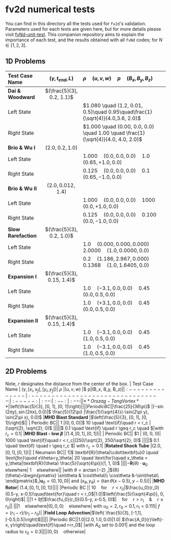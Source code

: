 # fv2d numerical tests

You can find in this directory all the tests used for `fv2d`'s validation. 
Parameters used for each tests are given here, but for more details please visit [fvNd-unit-test](https://github.com/lukbrb/fvNd-unit-test).
This companion repository aims to explain the importance of each test, and the results obtained with all `fvNd` codes; for $N \in [1, 2, 3]$.

## 1D Problems

| Test Case Name | $(\gamma, t_{end}, L)$| $\rho\quad(u, v, w)\quad p\quad(B_x, B_y, B_z)$|
| :--------------|:--------------------------------:| :------------|
|**Dai & Woodward**  |$(\frac{5}{3}, 0.2, 1.1)$         |               |
| Left State ||$1.080 \quad (1.2, 0.01, 0.5)\quad 0.95\quad\frac{1}{\sqrt{4}}(4.0,3.6, 2.0)$
| Right State ||$1.000 \quad (0.00, 0.0, 0.0) \quad 1.00 \quad \frac{1}{\sqrt{4}}(4.0, 4.0, 2.0)$
| **Brio & Wu I**| $(2.0, 0.2, 1.0)$||
| Left State ||$1.000 \quad (0.0, 0.0, 0.0) \quad 1.0 \quad(0.65, +1.0, 0.0)$
| Right State ||$0.125 \quad (0.0, 0.0, 0.0) \quad 0.1 \quad(0.65, -1.0, 0.0)$
| **Brio & Wu II**| $(2.0, 0.012, 1.4)$||
| Left State ||$1.000 \quad (0.0, 0.0, 0.0) \quad 1000 \quad(0.0, +1.0, 0.0)$
| Right State ||$0.125 \quad (0.0, 0.0, 0.0) \quad 0.100 \quad(0.0, -1.0, 0.0)$
| **Slow Rarefaction**| $(\frac{5}{3}, 0.2, 1.0)$||
| Left State ||$1.0 \quad (0.000, 0.000, 0.000) \quad 2.0000 \quad(1.0, 0.0000, 0.0)$
| Right State ||$0.2 \quad (1.186, 2.967, 0.000) \quad 0.1368 \quad(1.0, 1.6405, 0.0)$
| **Expansion I**| $(\frac{5}{3}, 0.15, 1.4)$||
| Left State ||$1.0 \quad (-3.1, 0.0, 0.0) \quad 0.45 \quad(0.0, 0.5, 0.0)$
| Right State ||$1.0 \quad(+3.1, 0.0, 0.0) \quad 0.45 \quad(0.0, 0.5, 0.0)$
| **Expansion II**| $(\frac{5}{3}, 0.15, 1.4)$||
| Left State ||$1.0 \quad (-3.1, 0.0, 0.0) \quad 0.45 \quad(1.0, 0.5, 0.0)$
| Right State ||$1.0 \quad (-3.1, 0.0, 0.0) \quad 0.45 \quad(1.0, 0.5, 0.0)$

## 2D Problems

Note, $r$ designates the distance from the center of the box.
| Test Case Name | $\left(\gamma, [x_i, x_f], [y_i, y_f]\right)$| $\rho$ |$(u, v, w)$ |$ p$|$(B_x, B_y, B_z)$|
| :--------------|:--------------------------------:| :-----:|:--:|:--:|:--:|
|**Orszag-Tang Vortex**  |$\left(\frac{5}{3}, [0, 1], [0, 1]\right)$|||
| Periodic BC||$\frac{25}{36\pi}$ |$(-\sin(2\pi y), \sin(2\pi x), 0.0)$|$ \frac{5}{12\pi} $|$\frac{1}{\sqrt{4}}(-\sin(2\pi y), \sin(2\pi x), 0.0)$
|**MHD Blast Standard**  |$\left(\frac{5}{3}, [0, 1], [0, 1]\right)$||
| Periodic BC|| $1$ |$(0, 0, 0)$|$ 10 \quad \text{if}\quad r < r_c $|$(\sqrt{2}, \sqrt{2}, 0)$
|||||$ 0.1 \quad \text{if} \quad r \geq r_c \quad $|with $r_c=0.1$|
|**MHD Blast - low $\beta$**  |$\left(1.4, [0, 1], [0, 1]\right)$||
| Periodic BC|| $1 $|$ (0, 0, 0)$|$ 1000 \quad \text{if}\quad r < r_c$|$(250/\sqrt{2}, 250/\sqrt{2}, 0)$
|||||$ 0.1 \quad \text{if} \quad r \geq r_c $| with $r_c=0.1$|
|**Rotated Shock Tube**  |$\left(2.0, [0, 1], [0, 1]\right)$||
| Neumann BC|| $1$|$ \textbf{R}(\theta)\cdot\textbf{u}_0 \quad \text{for}\quad x_\theta<y_\theta$|$ 20 \quad \text{for}\quad x_\theta < y_\theta$|$\textbf{R}(\theta) \frac{5}{\sqrt{4\pi}}(1, 1, 0)$
||||$-\textbf{R}(\theta)\cdot \textbf{u}_0 \quad \text{elsewhere}$| $1 \quad \text{elsewhere}$||
|with $\theta = \arctan(-2)$ ,|${R}(\theta)=\begin{pmatrix} \sin\theta & \cos\theta\\\ \cos\theta &-\sin\theta\\ \end{pmatrix}$,|$\textbf{u}_0 = (0, 10, 0)$| and $(x_\theta, y_\theta) = (\tan\theta(x-0.5), y-0.5)$||
|**MHD Rotor**| $\left( 1.4, [0,1], [0,1]\right)$||||
|Periodic BC  || $10\quad\text{for}\quad r < r_0$|$\frac{u_0}{r_0}(0.5-y, x-0.5)\quad\text{for}\quad r < r_0$|$1.0$|$\left(\frac{5}{\sqrt{4\pi}}, 0, 0\right)$|
|||$1+9f$|$\frac{fu_0}{r_0}(0.5-y, x-0.5, 0)$|$\quad\text{for}\quad r > r_1 \quad  \& \quad r\leq r_0$||
|||$1\quad\text{elsewhere}$|$(0, 0, 0) \quad\text{elsewhere}$| with $u_0=2, r_0=0.1, r_1=0.115$| $f = (r_1-r)/(r_1-r_0)$|
|**Field Loop Advection**|$\left( \frac{5}{3}, [-1,1], [-0.5,0.5]\right)$|||||
|Periodic BC||$1.0$|$(2.0, 1.0, 0.0)$|$1.0$| $\frac{A_0}{r}\left(-x, y\right)\quad\text{if}\quad r<r_0$|
|with $A_0$ set to $0.001$| and the loop radius to $r_0=0.3$||||$(0, 0)\quad\text{otherwise}$|